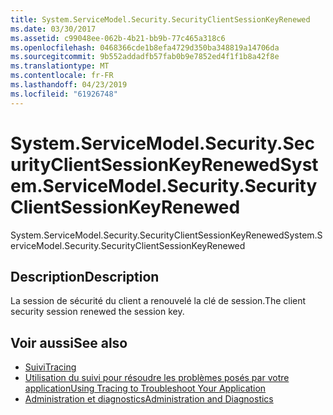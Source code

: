 ```yaml
---
title: System.ServiceModel.Security.SecurityClientSessionKeyRenewed
ms.date: 03/30/2017
ms.assetid: c99048ee-062b-4b21-bb9b-77c465a318c6
ms.openlocfilehash: 0468366cde1b8efa4729d350ba348819a14706da
ms.sourcegitcommit: 9b552addadfb57fab0b9e7852ed4f1f1b8a42f8e
ms.translationtype: MT
ms.contentlocale: fr-FR
ms.lasthandoff: 04/23/2019
ms.locfileid: "61926748"
---
```

# <a name="systemservicemodelsecuritysecurityclientsessionkeyrenewed"></a><span data-ttu-id="1e321-102">System.ServiceModel.Security.SecurityClientSessionKeyRenewed</span><span class="sxs-lookup"><span data-stu-id="1e321-102">System.ServiceModel.Security.SecurityClientSessionKeyRenewed</span></span>
<span data-ttu-id="1e321-103">System.ServiceModel.Security.SecurityClientSessionKeyRenewed</span><span class="sxs-lookup"><span data-stu-id="1e321-103">System.ServiceModel.Security.SecurityClientSessionKeyRenewed</span></span>  
  
## <a name="description"></a><span data-ttu-id="1e321-104">Description</span><span class="sxs-lookup"><span data-stu-id="1e321-104">Description</span></span>  
 <span data-ttu-id="1e321-105">La session de sécurité du client a renouvelé la clé de session.</span><span class="sxs-lookup"><span data-stu-id="1e321-105">The client security session renewed the session key.</span></span>  
  
## <a name="see-also"></a><span data-ttu-id="1e321-106">Voir aussi</span><span class="sxs-lookup"><span data-stu-id="1e321-106">See also</span></span>

- [<span data-ttu-id="1e321-107">Suivi</span><span class="sxs-lookup"><span data-stu-id="1e321-107">Tracing</span></span>](../../../../../docs/framework/wcf/diagnostics/tracing/index.md)
- [<span data-ttu-id="1e321-108">Utilisation du suivi pour résoudre les problèmes posés par votre application</span><span class="sxs-lookup"><span data-stu-id="1e321-108">Using Tracing to Troubleshoot Your Application</span></span>](../../../../../docs/framework/wcf/diagnostics/tracing/using-tracing-to-troubleshoot-your-application.md)
- [<span data-ttu-id="1e321-109">Administration et diagnostics</span><span class="sxs-lookup"><span data-stu-id="1e321-109">Administration and Diagnostics</span></span>](../../../../../docs/framework/wcf/diagnostics/index.md)
